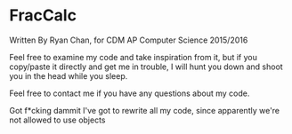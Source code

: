 # FracCalc

Written By Ryan Chan, for CDM AP Computer Science 2015/2016

Feel free to examine my code and take inspiration from it, but if you copy/paste it directly and get me in trouble, I will hunt you down and shoot you in the head while you sleep.

Feel free to contact me if you have any questions about my code.


Got f*cking dammit I've got to rewrite all my code, since apparently we're not allowed to use objects
